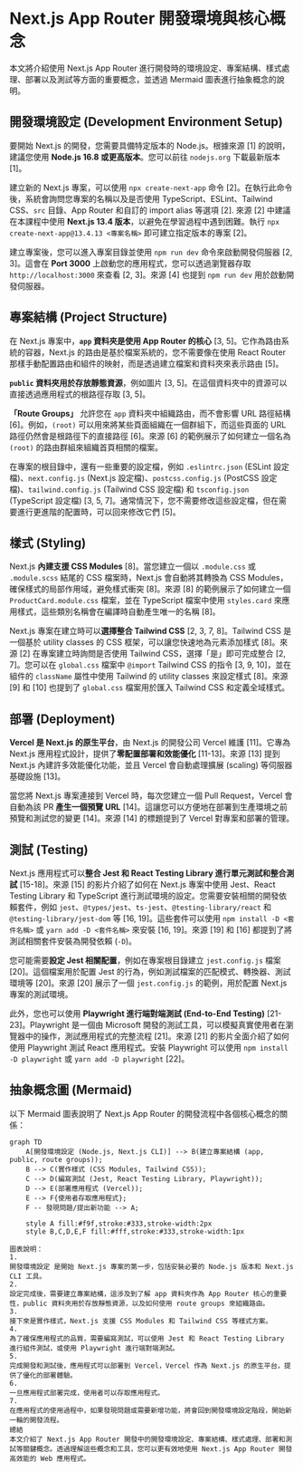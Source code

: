 # Next.js App Router 開發環境與核心概念

本文將介紹使用 Next.js App Router 進行開發時的環境設定、專案結構、樣式處理、部署以及測試等方面的重要概念，並透過 Mermaid 圖表進行抽象概念的說明。

## 開發環境設定 (Development Environment Setup)

要開始 Next.js 的開發，您需要具備特定版本的 Node.js。根據來源 [1] 的說明，建議您使用 **Node.js 16.8 或更高版本**。您可以前往 `nodejs.org` 下載最新版本 [1]。

建立新的 Next.js 專案，可以使用 `npx create-next-app` 命令 [2]。在執行此命令後，系統會詢問您專案的名稱以及是否使用 TypeScript、ESLint、Tailwind CSS、`src` 目錄、App Router 和自訂的 import alias 等選項 [2]. 來源 [2] 中建議在本課程中使用 **Next.js 13.4 版本**，以避免在學習過程中遇到困難。執行 `npx create-next-app@13.4.13 <專案名稱>` 即可建立指定版本的專案 [2]。

建立專案後，您可以進入專案目錄並使用 `npm run dev` 命令來啟動開發伺服器 [2, 3]。這會在 **Port 3000** 上啟動您的應用程式，您可以透過瀏覽器存取 `http://localhost:3000` 來查看 [2, 3]。來源 [4] 也提到 `npm run dev` 用於啟動開發伺服器。

## 專案結構 (Project Structure)

在 Next.js 專案中，**`app` 資料夾是使用 App Router 的核心** [3, 5]。它作為路由系統的容器，Next.js 的路由是基於檔案系統的，您不需要像在使用 React Router 那樣手動配置路由和組件的映射，而是透過建立檔案和資料夾來表示路由 [5]。

**`public` 資料夾用於存放靜態資源**，例如圖片 [3, 5]。在這個資料夾中的資源可以直接透過應用程式的根路徑存取 [3, 5]。

**「Route Groups」** 允許您在 `app` 資料夾中組織路由，而不會影響 URL 路徑結構 [6]。例如，`(root)` 可以用來將某些頁面組織在一個群組下，而這些頁面的 URL 路徑仍然會是根路徑下的直接路徑 [6]。來源 [6] 的範例展示了如何建立一個名為 `(root)` 的路由群組來組織首頁相關的檔案。

在專案的根目錄中，還有一些重要的設定檔，例如 `.eslintrc.json` (ESLint 設定檔)、`next.config.js` (Next.js 設定檔)、`postcss.config.js` (PostCSS 設定檔)、`tailwind.config.js` (Tailwind CSS 設定檔) 和 `tsconfig.json` (TypeScript 設定檔) [3, 5, 7]。通常情況下，您不需要修改這些設定檔，但在需要進行更進階的配置時，可以回來修改它們 [5]。

## 樣式 (Styling)

Next.js **內建支援 CSS Modules** [8]。當您建立一個以 `.module.css` 或 `.module.scss` 結尾的 CSS 檔案時，Next.js 會自動將其轉換為 CSS Modules，確保樣式的局部作用域，避免樣式衝突 [8]。來源 [8] 的範例展示了如何建立一個 `ProductCard.module.css` 檔案，並在 TypeScript 檔案中使用 `styles.card` 來應用樣式，這些類別名稱會在編譯時自動產生唯一的名稱 [8]。

Next.js 專案在建立時可以**選擇整合 Tailwind CSS** [2, 3, 7, 8]。Tailwind CSS 是一個基於 utility classes 的 CSS 框架，可以讓您快速地為元素添加樣式 [8]。來源 [2] 在專案建立時詢問是否使用 Tailwind CSS，選擇「是」即可完成整合 [2, 7]。您可以在 `global.css` 檔案中 `@import` Tailwind CSS 的指令 [3, 9, 10]，並在組件的 `className` 屬性中使用 Tailwind 的 utility classes 來設定樣式 [8]。來源 [9] 和 [10] 也提到了 `global.css` 檔案用於匯入 Tailwind CSS 和定義全域樣式。

## 部署 (Deployment)

**Vercel 是 Next.js 的原生平台**，由 Next.js 的開發公司 Vercel 維護 [11]。它專為 Next.js 應用程式設計，提供了**零配置部署和效能優化** [11-13]。來源 [13] 提到 Next.js 內建許多效能優化功能，並且 Vercel 會自動處理擴展 (scaling) 等伺服器基礎設施 [13]。

當您將 Next.js 專案連接到 Vercel 時，每次您建立一個 Pull Request，Vercel 會自動為該 PR **產生一個預覽 URL** [14]。這讓您可以方便地在部署到生產環境之前預覽和測試您的變更 [14]。來源 [14] 的標題提到了 Vercel 對專案和部署的管理。

## 測試 (Testing)

Next.js 應用程式可以**整合 Jest 和 React Testing Library 進行單元測試和整合測試** [15-18]。來源 [15] 的影片介紹了如何在 Next.js 專案中使用 Jest、React Testing Library 和 TypeScript 進行測試環境的設定。您需要安裝相關的開發依賴套件，例如 `jest`、`@types/jest`、`ts-jest`、`@testing-library/react` 和 `@testing-library/jest-dom` 等 [16, 19]。這些套件可以使用 `npm install -D <套件名稱>` 或 `yarn add -D <套件名稱>` 來安裝 [16, 19]。來源 [19] 和 [16] 都提到了將測試相關套件安裝為開發依賴 (`-D`)。

您可能需要**設定 Jest 相關配置**，例如在專案根目錄建立 `jest.config.js` 檔案 [20]。這個檔案用於配置 Jest 的行為，例如測試檔案的匹配模式、轉換器、測試環境等 [20]。來源 [20] 展示了一個 `jest.config.js` 的範例，用於配置 Next.js 專案的測試環境。

此外，您也可以使用 **Playwright 進行端對端測試 (End-to-End Testing)** [21-23]。Playwright 是一個由 Microsoft 開發的測試工具，可以模擬真實使用者在瀏覽器中的操作，測試應用程式的完整流程 [21]。來源 [21] 的影片全面介紹了如何使用 Playwright 測試 React 應用程式。安裝 Playwright 可以使用 `npm install -D playwright` 或 `yarn add -D playwright` [22]。

## 抽象概念圖 (Mermaid)

以下 Mermaid 圖表說明了 Next.js App Router 的開發流程中各個核心概念的關係：

```mermaid
graph TD
    A[開發環境設定 (Node.js, Next.js CLI)] --> B(建立專案結構 (app, public, route groups));
    B --> C(實作樣式 (CSS Modules, Tailwind CSS));
    C --> D(編寫測試 (Jest, React Testing Library, Playwright));
    D --> E(部署應用程式 (Vercel));
    E --> F{使用者存取應用程式};
    F -- 發現問題/提出新功能 --> A;

    style A fill:#f9f,stroke:#333,stroke-width:2px
    style B,C,D,E,F fill:#fff,stroke:#333,stroke-width:1px

圖表說明：
1.
開發環境設定 是開始 Next.js 專案的第一步，包括安裝必要的 Node.js 版本和 Next.js CLI 工具。
2.
設定完成後，需要建立專案結構，這涉及到了解 app 資料夾作為 App Router 核心的重要性，public 資料夾用於存放靜態資源，以及如何使用 route groups 來組織路由。
3.
接下來是實作樣式，Next.js 支援 CSS Modules 和 Tailwind CSS 等樣式方案。
4.
為了確保應用程式的品質，需要編寫測試，可以使用 Jest 和 React Testing Library 進行組件測試，或使用 Playwright 進行端對端測試。
5.
完成開發和測試後，應用程式可以部署到 Vercel，Vercel 作為 Next.js 的原生平台，提供了優化的部署體驗。
6.
一旦應用程式部署完成，使用者可以存取應用程式。
7.
在應用程式的使用過程中，如果發現問題或需要新增功能，將會回到開發環境設定階段，開始新一輪的開發流程。
總結
本文介紹了 Next.js App Router 開發中的開發環境設定、專案結構、樣式處理、部署和測試等關鍵概念。透過理解這些概念和工具，您可以更有效地使用 Next.js App Router 開發高效能的 Web 應用程式。
```
